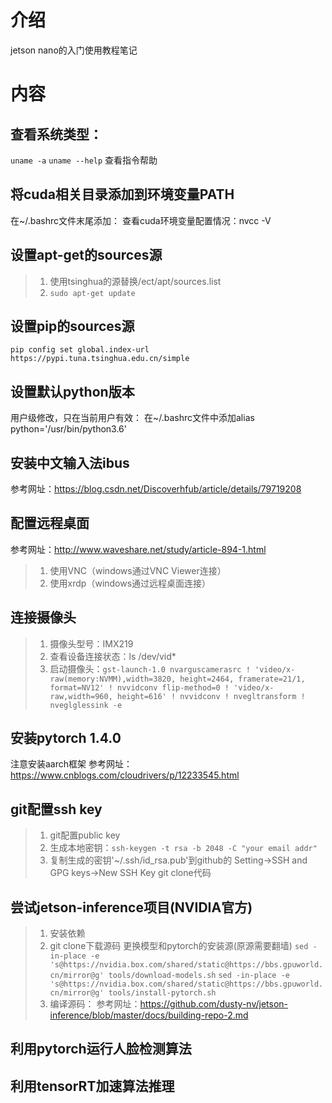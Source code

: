 # 介绍
jetson nano的入门使用教程笔记

# 内容

## 查看系统类型：
`uname -a`
`uname --help` 查看指令帮助
## 将cuda相关目录添加到环境变量PATH
在~/.bashrc文件末尾添加：
查看cuda环境变量配置情况：nvcc -V
## 设置apt-get的sources源
>1. 使用tsinghua的源替换/ect/apt/sources.list
>2. `sudo apt-get update`
## 设置pip的sources源
`pip config set global.index-url https://pypi.tuna.tsinghua.edu.cn/simple`
## 设置默认python版本
用户级修改，只在当前用户有效：
在~/.bashrc文件中添加alias python='/usr/bin/python3.6'
## 安装中文输入法ibus
参考网址：https://blog.csdn.net/Discoverhfub/article/details/79719208
## 配置远程桌面
参考网址：http://www.waveshare.net/study/article-894-1.html
>1. 使用VNC（windows通过VNC Viewer连接）
>2. 使用xrdp（windows通过远程桌面连接）
## 连接摄像头
>1. 摄像头型号：IMX219
>2. 查看设备连接状态：ls /dev/vid*
>3. 启动摄像头：`gst-launch-1.0 nvarguscamerasrc ! 'video/x-raw(memory:NVMM),width=3820, height=2464, framerate=21/1, format=NV12' ! nvvidconv flip-method=0 ! 'video/x-raw,width=960, height=616' ! nvvidconv ! nvegltransform ! nveglglessink -e`
## 安装pytorch 1.4.0
注意安装aarch框架
参考网址：https://www.cnblogs.com/cloudrivers/p/12233545.html
## git配置ssh key
>1. git配置public key
>2. 生成本地密钥：`ssh-keygen -t rsa -b 2048 -C "your email addr"`
>3. 复制生成的密钥'~/.ssh/id_rsa.pub'到github的 Setting->SSH and GPG keys->New SSH Key
git clone代码
## 尝试jetson-inference项目(NVIDIA官方)
>1. 安装依赖
>2. git clone下载源码
>更换模型和pytorch的安装源(原源需要翻墙)
>`sed -in-place -e 's@https://nvidia.box.com/shared/static@https://bbs.gpuworld.cn/mirror@g' tools/download-models.sh`
>`sed -in-place -e 's@https://nvidia.box.com/shared/static@https://bbs.gpuworld.cn/mirror@g' tools/install-pytorch.sh`
>3. 编译源码：
>参考网址：https://github.com/dusty-nv/jetson-inference/blob/master/docs/building-repo-2.md
## 利用pytorch运行人脸检测算法

## 利用tensorRT加速算法推理
 
